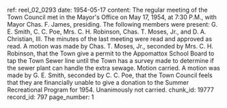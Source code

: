 ref: reel_02_0293
date: 1954-05-17
content: The regular meeting of the Town Council met in the Mayor's Office on May 17, 1954, at 7:30 P.M., with Mayor Chas. F. James, presiding. The following members were present: G. E. Smith, C. C. Poe, Mrs. C. H. Robinson, Chas. T. Moses, Jr., and D. A. Christian, III. The minutes of the last meeting were read and approved as read. A motion was made by Chas. T. Moses, Jr., seconded by Mrs. C. H. Robinson, that the Town give a permit to the Appomattox School Board to tap the Town Sewer line until the Town has a survey made to determine if the sewer plant can handle the extra sewage. Motion carried. A motion was made by G. E. Smith, seconded by C. C. Poe, that the Town Council feels that they are financially unable to give a donation to the Summer Recreational Program for 1954. Unanimously not carried.
chunk_id: 19777
record_id: 797
page_number: 1

